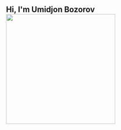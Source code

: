 ## Hi, I'm Umidjon Bozorov <img src="https://media.giphy.com/media/hvRJCLFzcasrR4ia7z/giphy.gif" width="300px">

<!--
**umidjon2oo9/umidjon2oo9** is a ✨ _special_ ✨ repository because its `README.md` (this file) appears on your GitHub profile.

Here are some ideas to get you started:

- 🔭 I’m currently working on ...
- 🌱 I’m currently learning ...
- 👯 I’m looking to collaborate on ...
- 🤔 I’m looking for help with ...
- 💬 Ask me about ...
- 📫 How to reach me: ...
- 😄 Pronouns: ...
- ⚡ Fun fact: ...
-->
